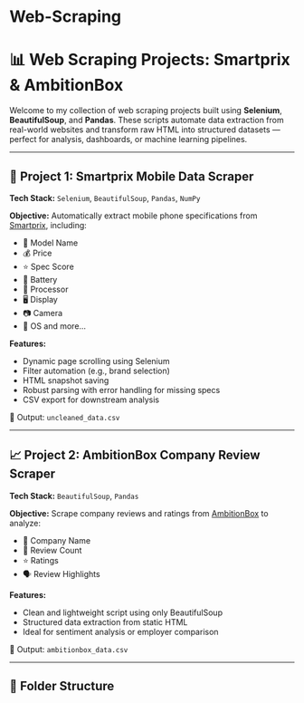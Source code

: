 # Web-Scraping
# 📊 Web Scraping Projects: Smartprix & AmbitionBox

Welcome to my collection of web scraping projects built using **Selenium**, **BeautifulSoup**, and **Pandas**. These scripts automate data extraction from real-world websites and transform raw HTML into structured datasets — perfect for analysis, dashboards, or machine learning pipelines.

---

## 🚀 Project 1: Smartprix Mobile Data Scraper

**Tech Stack:** `Selenium`, `BeautifulSoup`, `Pandas`, `NumPy`

**Objective:** Automatically extract mobile phone specifications from [Smartprix](https://www.smartprix.com/mobiles), including:
- 📱 Model Name
- 💰 Price
- ⭐ Spec Score
- 🔋 Battery
- 🧠 Processor
- 🖥️ Display
- 📷 Camera
- 🧾 OS and more...

**Features:**
- Dynamic page scrolling using Selenium
- Filter automation (e.g., brand selection)
- HTML snapshot saving
- Robust parsing with error handling for missing specs
- CSV export for downstream analysis

📁 Output: `uncleaned_data.csv`

---

## 📈 Project 2: AmbitionBox Company Review Scraper

**Tech Stack:** `BeautifulSoup`, `Pandas`

**Objective:** Scrape company reviews and ratings from [AmbitionBox](https://www.ambitionbox.com/) to analyze:
- 🏢 Company Name
- 💼 Review Count
- ⭐ Ratings
- 🗣️ Review Highlights

**Features:**
- Clean and lightweight script using only BeautifulSoup
- Structured data extraction from static HTML
- Ideal for sentiment analysis or employer comparison

📁 Output: `ambitionbox_data.csv`

---

## 📂 Folder Structure
